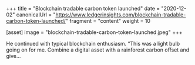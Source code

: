 +++
title = "Blockchain tradable carbon token launched"
date = "2020-12-02"
canonicalUrl = "https://www.ledgerinsights.com/blockchain-tradable-carbon-token-launched/"
fragment = "content"
weight = 10

[asset]
    image = "blockchain-tradable-carbon-token-launched.jpeg"
+++

He continued with typical blockchain enthusiasm. “This was a light bulb 
going on for me. Combine a digital asset with a rainforest carbon offset 
and give...
